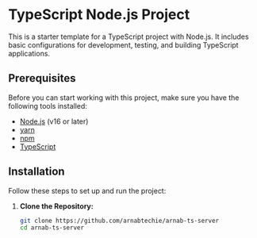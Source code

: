 # TypeScript Node.js Project

This is a starter template for a TypeScript project with Node.js. It includes basic configurations for development, testing, and building TypeScript applications.

## Prerequisites

Before you can start working with this project, make sure you have the following tools installed:

- [Node.js](https://nodejs.org/) (v16 or later)
- [yarn](https://yarnpkg.com/cli/node/)
- [npm](https://www.npmjs.com/)
- [TypeScript](https://www.typescriptlang.org/)

## Installation

Follow these steps to set up and run the project:

1. **Clone the Repository:**

   ```bash
   git clone https://github.com/arnabtechie/arnab-ts-server
   cd arnab-ts-server
